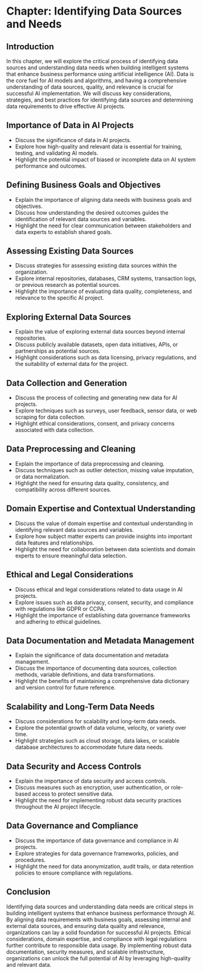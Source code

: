 Chapter: Identifying Data Sources and Needs
===========================================

Introduction
------------

In this chapter, we will explore the critical process of identifying data sources and understanding data needs when building intelligent systems that enhance business performance using artificial intelligence (AI). Data is the core fuel for AI models and algorithms, and having a comprehensive understanding of data sources, quality, and relevance is crucial for successful AI implementation. We will discuss key considerations, strategies, and best practices for identifying data sources and determining data requirements to drive effective AI projects.

Importance of Data in AI Projects
---------------------------------

* Discuss the significance of data in AI projects.
* Explore how high-quality and relevant data is essential for training, testing, and validating AI models.
* Highlight the potential impact of biased or incomplete data on AI system performance and outcomes.

Defining Business Goals and Objectives
--------------------------------------

* Explain the importance of aligning data needs with business goals and objectives.
* Discuss how understanding the desired outcomes guides the identification of relevant data sources and variables.
* Highlight the need for clear communication between stakeholders and data experts to establish shared goals.

Assessing Existing Data Sources
-------------------------------

* Discuss strategies for assessing existing data sources within the organization.
* Explore internal repositories, databases, CRM systems, transaction logs, or previous research as potential sources.
* Highlight the importance of evaluating data quality, completeness, and relevance to the specific AI project.

Exploring External Data Sources
-------------------------------

* Explain the value of exploring external data sources beyond internal repositories.
* Discuss publicly available datasets, open data initiatives, APIs, or partnerships as potential sources.
* Highlight considerations such as data licensing, privacy regulations, and the suitability of external data for the project.

Data Collection and Generation
------------------------------

* Discuss the process of collecting and generating new data for AI projects.
* Explore techniques such as surveys, user feedback, sensor data, or web scraping for data collection.
* Highlight ethical considerations, consent, and privacy concerns associated with data collection.

Data Preprocessing and Cleaning
-------------------------------

* Explain the importance of data preprocessing and cleaning.
* Discuss techniques such as outlier detection, missing value imputation, or data normalization.
* Highlight the need for ensuring data quality, consistency, and compatibility across different sources.

Domain Expertise and Contextual Understanding
---------------------------------------------

* Discuss the value of domain expertise and contextual understanding in identifying relevant data sources and variables.
* Explore how subject matter experts can provide insights into important data features and relationships.
* Highlight the need for collaboration between data scientists and domain experts to ensure meaningful data selection.

Ethical and Legal Considerations
--------------------------------

* Discuss ethical and legal considerations related to data usage in AI projects.
* Explore issues such as data privacy, consent, security, and compliance with regulations like GDPR or CCPA.
* Highlight the importance of establishing data governance frameworks and adhering to ethical guidelines.

Data Documentation and Metadata Management
------------------------------------------

* Explain the significance of data documentation and metadata management.
* Discuss the importance of documenting data sources, collection methods, variable definitions, and data transformations.
* Highlight the benefits of maintaining a comprehensive data dictionary and version control for future reference.

Scalability and Long-Term Data Needs
------------------------------------

* Discuss considerations for scalability and long-term data needs.
* Explore the potential growth of data volume, velocity, or variety over time.
* Highlight strategies such as cloud storage, data lakes, or scalable database architectures to accommodate future data needs.

Data Security and Access Controls
---------------------------------

* Explain the importance of data security and access controls.
* Discuss measures such as encryption, user authentication, or role-based access to protect sensitive data.
* Highlight the need for implementing robust data security practices throughout the AI project lifecycle.

Data Governance and Compliance
------------------------------

* Discuss the importance of data governance and compliance in AI projects.
* Explore strategies for data governance frameworks, policies, and procedures.
* Highlight the need for data anonymization, audit trails, or data retention policies to ensure compliance with regulations.

Conclusion
----------

Identifying data sources and understanding data needs are critical steps in building intelligent systems that enhance business performance through AI. By aligning data requirements with business goals, assessing internal and external data sources, and ensuring data quality and relevance, organizations can lay a solid foundation for successful AI projects. Ethical considerations, domain expertise, and compliance with legal regulations further contribute to responsible data usage. By implementing robust data documentation, security measures, and scalable infrastructure, organizations can unlock the full potential of AI by leveraging high-quality and relevant data.
